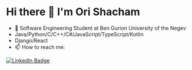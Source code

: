 # Hi there 👋 I'm Ori Shacham

- 🌱 Software Engineering Student at Ben Gurion University of the Negev
- Java/Python/C/C++/C#/JavaScript/TypeScript/Kotlin
- Django/React
- 📫 How to reach me: 
<div id="badges">
  <a href="https://www.linkedin.com/in/ori-shacham-5b995131/">
    <img src="https://img.shields.io/badge/LinkedIn-blue?style=for-the-badge&logo=linkedin&logoColor=white" alt="LinkedIn Badge"/>
  </a>
</div>

